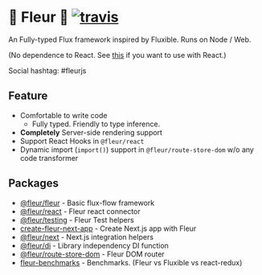 # 🌼 Fleur 🌼 [![travis](https://travis-ci.org/ra-gg/fleur.svg?branch=master)](https://travis-ci.org/ra-gg/fleur)

An Fully-typed Flux framework inspired by Fluxible.
Runs on Node / Web.

(No dependence to React. See [this](https://www.npmjs.com/package/@fleur/react) if you want to use with React.)

Social hashtag: #fleurjs

## Feature

- Comfortable to write code
  - Fully typed. Friendly to type inference.
- **Completely** Server-side rendering support
- Support React Hooks in `@fleur/react`
- Dynamic import (`import()`) support in `@fleur/route-store-dom` w/o any code transformer

## Packages

- [@fleur/fleur](./packages/fleur) - Basic flux-flow framework
- [@fleur/react](./packages/react) - Fleur react connector
- [@fleur/testing](./packages/testing) - Fleur Test helpers
- [create-fleur-next-app](./packages/create-fleur-next-app) - Create Next.js app with Fleur
- [@fleur/next](./packages/create-fleur-next-app) - Next.js integration helpers
- [@fleur/di](./packages/di) - Library independency DI function
- [@fleur/route-store-dom](./packages/route-store-dom) - Fleur DOM router
- [fleur-benchmarks](./packages/fleur-benchmarks) - Benchmarks. (Fleur vs Fluxible vs react-redux)
